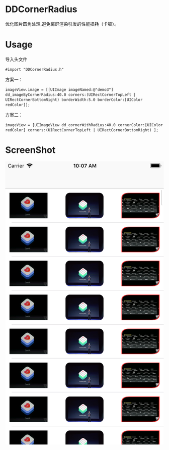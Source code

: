 # DDCornerRadius
优化图片圆角处理,避免离屏渲染引发的性能损耗（卡顿）。

# Usage

导入头文件

```
#import "DDCornerRadius.h"
```

方案一：

```
imageView.image = [[UIImage imageNamed:@"demo3"] dd_imageByCornerRadius:40.0 corners:(UIRectCornerTopLeft | UIRectCornerBottomRight) borderWidth:5.0 borderColor:[UIColor redColor]];
```

方案二：

```
imageView = [UIImageView dd_cornerWithRadius:40.0 cornerColor:[UIColor redColor] corners:(UIRectCornerTopLeft | UIRectCornerBottomRight) ];
```
# ScreenShot

![ScreenShot](./ScreenShot.png)